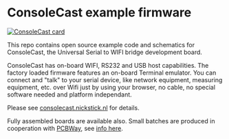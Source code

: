 ConsoleCast example firmware
=======================

[![ConsoleCast card](https://consolecast.nickstick.nl/assets/img/cc_card_white.png)](https://consolecast.nickstick.nl)

This repo contains open source example code and schematics for ConsoleCast, the Universal Serial to WIFI bridge development board.

ConsoleCast has on-board WIFI, RS232 and USB host capabilities. The factory loaded firmware features an on-board Terminal emulator. You can connect and "talk" to your serial device, like network equipment, measuring equipment, etc. over Wifi just by using your browser, no cable, no special software needed and platform independant.

Please see [consolecast.nickstick.nl](https://consolecast.nickstick.nl) for details.

Fully assembled boards are available also. Small batches are produced in cooperation with [PCBWay](https://www.pcbway.com/), see [info here](https://consolecast.nickstick.nl/index.html#purchase).

